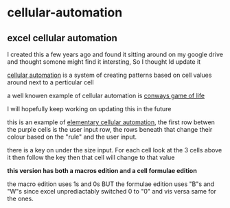 # cellular-automation
## excel cellular automation 

I created this a few years ago and found it sitting around on my google drive and thought somone might find it intersting, So I thought Id update it

[cellular automation](https://en.wikipedia.org/wiki/Cellular_automaton) is a system of creating patterns based on cell values around next to a perticular cell

a well knowen example of cellular automation is [conways game of life](https://en.wikipedia.org/wiki/Conway%27s_Game_of_Life)

I will hopefully keep working on updating this in the future

this is an example of [elementary cellular automation](https://en.wikipedia.org/wiki/Elementary_cellular_automaton), the first row betwen the purple cells is the user input row, the rows beneath that change their colour based on the "rule" and the user input.

there is a key on under the size input. For each cell look at the 3 cells above it then follow the key then that cell will change to that value

**this version has both a macros edition and a cell formulae edition**

the macro edition uses 1s and 0s BUT the formulae edition uses "B"s and "W"s since excel unprediactably switched 0 to "0" and vis versa same for the ones.
